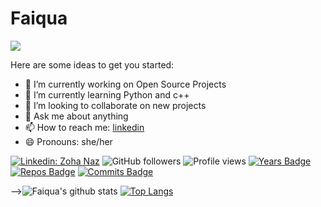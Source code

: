 # Faiqua
![](https://komarev.com/ghpvc/?username=Faiquatahreen&color=47ccb3) 

Here are some ideas to get you started:

- 🔭 I’m currently working on Open Source Projects
- 🌱 I’m currently learning Python and c++
- 👯 I’m looking to collaborate on new projects
- 💬 Ask me about anything
- 📫 How to reach me: [linkedin](https://www.linkedin.com/in/zoha-naz-a670351b5/)
- 😄 Pronouns: she/her

[![Linkedin: Zoha Naz](https://img.shields.io/badge/-Faiqua-blue?style=flat-square&logo=Linkedin&logoColor=white&link=https://www.linkedin.com/in/zoha-naz-a670351b5/)](https://www.linkedin.com/in/zoha-naz-a670351b5/)
![GitHub followers](https://img.shields.io/github/followers/Faiqua123?label=Follow&style=social) ![Profile views](https://github.com/Faiqua123) 
[![Years Badge](https://badges.pufler.dev/years/Faiqua123)](https://badges.pufler.dev/years/Faiqua123)
[![Repos Badge](https://badges.pufler.dev/repos/Faiqua123)](https://badges.pufler.dev/repos/Faiqua123)
[![Commits Badge](https://badges.pufler.dev/commits/monthly/Faiqua123)](https://badges.pufler.dev/commits/monthly/Faiqua123)


-->![Faiqua's github stats](https://github-readme-stats.vercel.app/api?username=Faiqua&show_icons=true&theme=onedark)
[![Top Langs](https://github-readme-stats.vercel.app/api/top-langs/?username=Faiqua&layout=compact)](https://github.com/Faiqua/github-readme-stats) 


